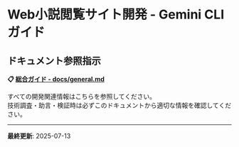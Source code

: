 # Web小説閲覧サイト開発 - Gemini CLI ガイド

## ドキュメント参照指示

**📋 [総合ガイド - docs/general.md](./docs/general.md)**

すべての開発関連情報はこちらを参照してください。  
技術調査・助言・検証時は必ずこのドキュメントから適切な情報を確認してください。

---

**最終更新**: 2025-07-13